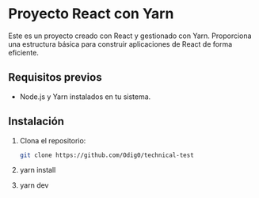 # Proyecto React con Yarn

Este es un proyecto creado con React y gestionado con Yarn. Proporciona una estructura básica para construir aplicaciones de React de forma eficiente.

## Requisitos previos

- Node.js y Yarn instalados en tu sistema.

## Instalación

1. Clona el repositorio:

   ```bash
   git clone https://github.com/Odig0/technical-test

2. yarn install

3. yarn dev 
